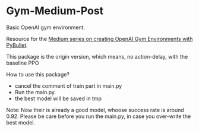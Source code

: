 # Gym-Medium-Post
Basic OpenAI gym environment. 

Resource for the [Medium series on creating OpenAI Gym Environments with PyBullet](https://medium.com/@gerardmaggiolino/creating-openai-gym-environments-with-pybullet-part-1-13895a622b24). 

This package is the origin version, which means, no action-delay, with the baseline PPO

How to use this package?
* cancel the comment of train part in main.py
* Run the main.py.
* the best model will be saved in tmp 

Note: Now their is already a good model, whoose success rate is around 0.92.
Please be care before you run the main.py, in case you over-write the best model.